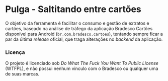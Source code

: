 # Pulga - Saltitando entre cartões

O objetivo da ferramenta é facilitar o consumo e gestão de extratos e cartões, baseado na análise de tráfego da aplicação Bradesco Cartões disponível para Android (`br.com.bradesco.cartoes`), tentando sempre ficar a par da última *release* oficial, que traga alterações no *backend* da aplicação.

### Licença

O projeto é licenciado sob *Do What The Fuck You Want To Public License* (WTFPL), e não possui nenhum vinculo com o Bradesco ou qualquer uma de suas marcas.